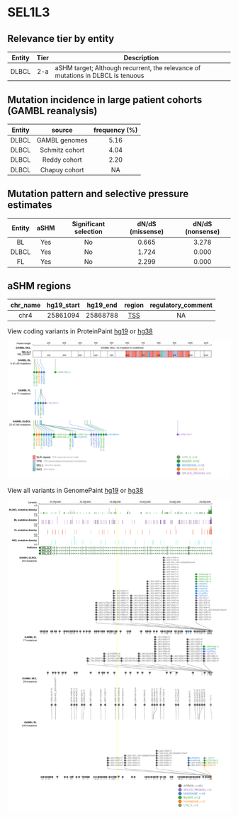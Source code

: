 # SEL1L3

## Relevance tier by entity

|Entity|Tier|Description                              |
|:------:|:----:|-----------------------------------------|
|DLBCL |2-a | aSHM target; Although recurrent, the relevance of mutations in DLBCL is tenuous |

## Mutation incidence in large patient cohorts (GAMBL reanalysis)

|Entity|source        |frequency (%)|
|:------:|:--------------:|:-------------:|
|DLBCL |GAMBL genomes |5.16         |
|DLBCL |Schmitz cohort|4.04         |
|DLBCL |Reddy cohort  |2.20         |
|DLBCL |Chapuy cohort |  NA         |

## Mutation pattern and selective pressure estimates

|Entity|aSHM|Significant selection|dN/dS (missense)|dN/dS (nonsense)|
|:------:|:----:|:---------------------:|:----------------:|:----------------:|
|BL    |Yes |No                   |0.665           |3.278           |
|DLBCL |Yes |No                   |1.724           |0.000           |
|FL    |Yes |No                   |2.299           |0.000           |

## aSHM regions

|chr_name|hg19_start|hg19_end|region                                                                                   |regulatory_comment|
|:--------:|:----------:|:--------:|:-----------------------------------------------------------------------------------------:|:------------------:|
|chr4    |25861094  |25868788|[TSS](https://genome.ucsc.edu/s/rdmorin/GAMBL%20hg19?position=chr4%3A25861094%2D25868788)|NA                |


View coding variants in ProteinPaint [hg19](https://www.bcgsc.ca/downloads/morinlab/GAMBL/test/genes/SEL1L3_protein.html)  or [hg38](https://www.bcgsc.ca/downloads/morinlab/GAMBL/test/genes/SEL1L3_protein_hg38.html)

![image](images/proteinpaint/SEL1L3_NM_015187.svg)

View all variants in GenomePaint [hg19](https://www.bcgsc.ca/downloads/morinlab/GAMBL/test/genes/SEL1L3.html)  or [hg38](https://www.bcgsc.ca/downloads/morinlab/GAMBL/test/genes/SEL1L3_hg38.html)

![image](images/proteinpaint/SEL1L3.svg)
